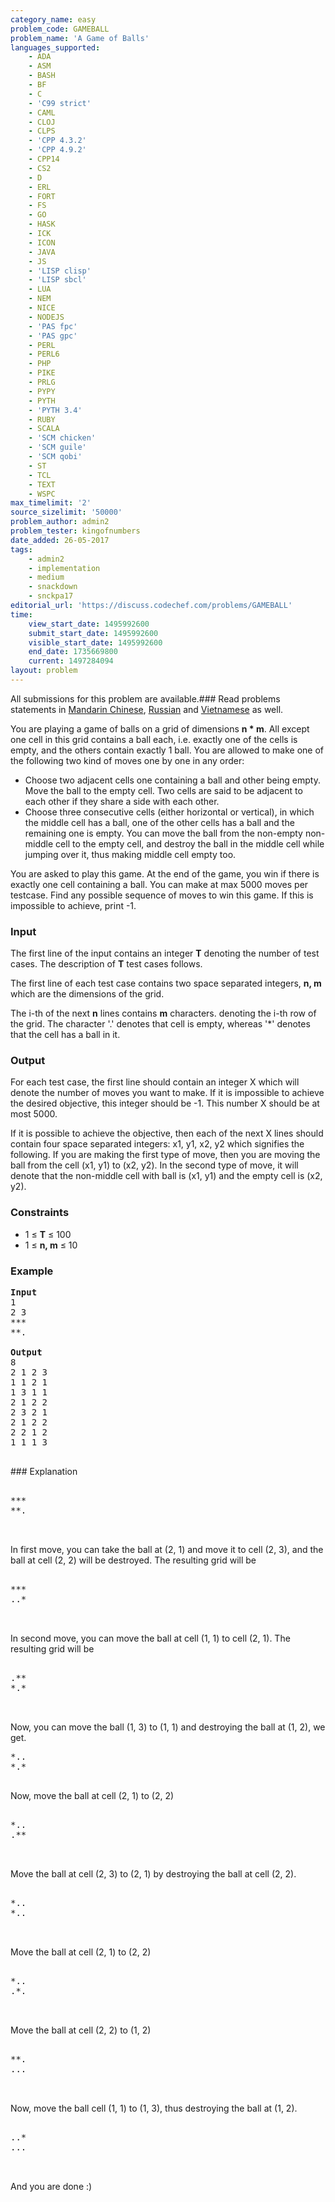 ```yaml
---
category_name: easy
problem_code: GAMEBALL
problem_name: 'A Game of Balls'
languages_supported:
    - ADA
    - ASM
    - BASH
    - BF
    - C
    - 'C99 strict'
    - CAML
    - CLOJ
    - CLPS
    - 'CPP 4.3.2'
    - 'CPP 4.9.2'
    - CPP14
    - CS2
    - D
    - ERL
    - FORT
    - FS
    - GO
    - HASK
    - ICK
    - ICON
    - JAVA
    - JS
    - 'LISP clisp'
    - 'LISP sbcl'
    - LUA
    - NEM
    - NICE
    - NODEJS
    - 'PAS fpc'
    - 'PAS gpc'
    - PERL
    - PERL6
    - PHP
    - PIKE
    - PRLG
    - PYPY
    - PYTH
    - 'PYTH 3.4'
    - RUBY
    - SCALA
    - 'SCM chicken'
    - 'SCM guile'
    - 'SCM qobi'
    - ST
    - TCL
    - TEXT
    - WSPC
max_timelimit: '2'
source_sizelimit: '50000'
problem_author: admin2
problem_tester: kingofnumbers
date_added: 26-05-2017
tags:
    - admin2
    - implementation
    - medium
    - snackdown
    - snckpa17
editorial_url: 'https://discuss.codechef.com/problems/GAMEBALL'
time:
    view_start_date: 1495992600
    submit_start_date: 1495992600
    visible_start_date: 1495992600
    end_date: 1735669800
    current: 1497284094
layout: problem
---
```

All submissions for this problem are available.### Read problems statements in [Mandarin Chinese](http://www.codechef.com/download/translated/SNCKPA17/mandarin/GAMEBALL.pdf), [Russian](http://www.codechef.com/download/translated/SNCKPA17/russian/GAMEBALL.pdf) and [Vietnamese](http://www.codechef.com/download/translated/SNCKPA17/vietnamese/GAMEBALL.pdf) as well.

You are playing a game of balls on a grid of dimensions **n \* m**. All except one cell in this grid contains a ball each, i.e. exactly one of the cells is empty, and the others contain exactly 1 ball. You are allowed to make one of the following two kind of moves one by one in any order:

- Choose two adjacent cells one containing a ball and other being empty. Move the ball to the empty cell. Two cells are said to be adjacent to each other if they share a side with each other.
- Choose three consecutive cells (either horizontal or vertical), in which the middle cell has a ball, one of the other cells has a ball and the remaining one is empty. You can move the ball from the non-empty non-middle cell to the empty cell, and destroy the ball in the middle cell while jumping over it, thus making middle cell empty too.

You are asked to play this game. At the end of the game, you win if there is exactly one cell containing a ball. You can make at max 5000 moves per testcase. Find any possible sequence of moves to win this game. If this is impossible to achieve, print -1.

### Input

The first line of the input contains an integer **T** denoting the number of test cases. The description of **T** test cases follows.

The first line of each test case contains two space separated integers, **n, m** which are the dimensions of the grid.

The i-th of the next **n** lines contains **m** characters. denoting the i-th row of the grid. The character '.' denotes that cell is empty, whereas '\*' denotes that the cell has a ball in it.

### Output

For each test case, the first line should contain an integer X which will denote the number of moves you want to make. If it is impossible to achieve the desired objective, this integer should be -1. This number X should be at most 5000.

If it is possible to achieve the objective, then each of the next X lines should contain four space separated integers: x1, y1, x2, y2 which signifies the following. If you are making the first type of move, then you are moving the ball from the cell (x1, y1) to (x2, y2). In the second type of move, it will denote that the non-middle cell with ball is (x1, y1) and the empty cell is (x2, y2).

### Constraints

- 1 ≤ **T** ≤ 100
- 1 ≤ **n, m** ≤ 10

### Example

<pre>
<b>Input</b>
1
2 3
<tt>***
**.
</tt>
<b>Output</b>
8
2 1 2 3
1 1 2 1
1 3 1 1
2 1 2 2
2 3 2 1
2 1 2 2
2 2 1 2
1 1 1 3

</pre>### Explanation
<pre>
<tt>
***
**.
</tt>

</pre>In first move, you can take the ball at (2, 1) and move it to cell (2, 3), and the ball at cell (2, 2) will be destroyed. The resulting grid will be
<pre>
<tt>
***
..*
</tt>

</pre>In second move, you can move the ball at cell (1, 1) to cell (2, 1). The resulting grid will be
<pre>
<tt>
.**
*.*
</tt>

</pre>Now, you can move the ball (1, 3) to (1, 1) and destroying the ball at (1, 2), we get.
<pre>
*..
*.*

</pre>Now, move the ball at cell (2, 1) to (2, 2)
<pre>
<tt>
*..
.**
</tt>

</pre>Move the ball at cell (2, 3) to (2, 1) by destroying the ball at cell (2, 2).
<pre>
<tt>
*..
*..
</tt>

</pre>Move the ball at cell (2, 1) to (2, 2)
<pre>
<tt>
*..
.*.
</tt>

</pre>Move the ball at cell (2, 2) to (1, 2)
<pre>
<tt>
**.
...
</tt>

</pre>Now, move the ball cell (1, 1) to (1, 3), thus destroying the ball at (1, 2).
<pre>
<tt>
..*
...
</tt>

</pre>And you are done :)
